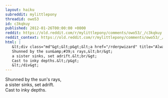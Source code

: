 ```yaml
---
layout: haiku
subreddit: mylittlepony
threadid: owo53
id: c3kqkuy
published: 2012-01-26T00:00:00 +0000
reddit: https://old.reddit.com/r/mylittlepony/comments/owo53/_/c3kqkuy
reddit_context: https://old.reddit.com/r/mylittlepony/comments/owo53/_/c3kqkuy?context=3
html: |
   &lt;div class="md"&gt;&lt;p&gt;&lt;a href="/rderpwizard" title="Always Relevant / Self Punishment Burns Deeply / Paper Bag Princess"&gt;&lt;/a&gt;
   Shunned by the sun&amp;#39;s rays,&lt;br/&gt;
   a sister sinks, set adrift.&lt;br/&gt;
   Cast to inky depths.&lt;/p&gt;
   &lt;/div&gt;
---
```


[](/rderpwizard "Always Relevant / Self Punishment Burns Deeply / Paper Bag Princess")
Shunned by the sun's rays,  
a sister sinks, set adrift.  
Cast to inky depths.